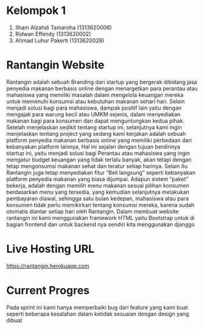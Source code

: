 # Kelompok 1
1. Ilham Alzahdi Tamaroha (1313620006)
2. Ridwan Effendy (1313620002)
3. Ahmad Luhur Pakerti (1313620028)


# Rantangin Website
Rantangin adalah sebuah Branding dari startup yang bergerak dibidang jasa penyedia makanan berbasis online dengan menargetkan para perantau atau mahasiswa yang memiliki masalah dalam mengelola keuangan mereka untuk memenuhi konsumsi atau kebutuhan makanan sehari hari. Selain menjadi solusi bagi para mahasiswa, dampak positif lain yaitu dengan mengajak para warung kecil atau UMKM sejenis, dalam menyediakan makanan bagi para konsumen dan dapat menguntungkan kedua pihak. Setelah menjelaskan sedikit tentang startup ini, selanjutnya kami ingin menjelaskan tentang project yang sedang kami kerjakan adalah sebuah platform penyedia makanan berbasis online yang memiliki perbedaan dari kebanyakan platform lainnya, Hal ini sejalan dengan tujuan berdirinya startup ini, yaitu menjadi solusi bagi Perantau atau mahasiswa yang ingin mengatur budget keuangan yang tidak terlalu banyak, akan tetapi dengan tetap mengonsumsi makanan sehat dan teratur setiap harinya. Selain itu Rantangin juga tetap menyediakan fitur “Beli langsung” seperti kebanyakan platform penyedia makanan yang biasa dijumpai. Adapun sistem “paket” bekerja, adalah dengan memilih menu makanan sesuai pilihan konsumen berdasarkan menu yang tersedia, yang kemudian selanjutnya melakukan pembayaran diawal, sehingga satu bulan kedepan, mahasiswa atau para konsumen tidak perlu memikirkan tentang konsumsi mereka, karena sudah otomatis diantar setiap hari oleh Rantangin. Dalam membuat website rantangin ini kami menggunakan framework HTML yaitu Bootstrap untuk di bagian frontend dan untuk backend nya sendiri kita menggunakan djanggo

# Live Hosting URL
https://rantangin.herokuapp.com

# Current Progres
Pada sprint ini kami hanya memperbaiki bug dari feature yang kami buat seperti beberapa kesalahan dalam ketidak sesuaian dengan design yang dibuat
